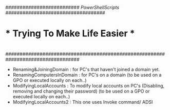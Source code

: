 
#########################*# PowerShellScripts #*##################################
#                                                                                #
#                     * Trying To Make Life Easier *                             #
#                                                                                #
##################################################################################
 - Renaming&JoiningDomain : for PC's that haven't joined a domain yet.
 - RenamingComputersInDomain : for PC's on a domain (to be used on a GPO or executed locally on each..)
 - ModifyingLocalAccounts : To modify local accounts on PC's (Disabling, removing and changing their password) (to be used on a GPO or executed locally on each..)
 - ModifyingLocalAccounts2 : This one uses Invoke command/ ADSI
